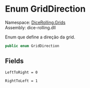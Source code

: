 # <a id="DiceRolling_Grids_GridDirection"></a> Enum GridDirection

Namespace: [DiceRolling.Grids](DiceRolling.Grids.md)  
Assembly: dice\-rolling.dll  

Enum que define a direção da grid.

```csharp
public enum GridDirection
```

## Fields

`LeftToRight = 0` 

`RightToLeft = 1` 

